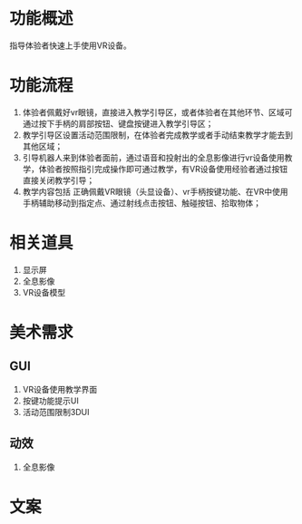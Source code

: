 # 功能概述
指导体验者快速上手使用VR设备。

# 功能流程
1. 体验者佩戴好vr眼镜，直接进入教学引导区，或者体验者在其他环节、区域可通过按下手柄的肩部按钮、键盘按键进入教学引导区；
2. 教学引导区设置活动范围限制，在体验者完成教学或者手动结束教学才能去到其他区域；
3. 引导机器人来到体验者面前，通过语音和投射出的全息影像进行vr设备使用教学，体验者按照指引完成操作即可通过教学，有VR设备使用经验者通过按钮直接关闭教学引导；
4. 教学内容包括 正确佩戴VR眼镜（头显设备）、vr手柄按键功能、在VR中使用手柄辅助移动到指定点、通过射线点击按钮、触碰按钮、拾取物体；

# 相关道具
1. 显示屏
2. 全息影像
3. VR设备模型

# 美术需求
## GUI
1. VR设备使用教学界面
2. 按键功能提示UI
3. 活动范围限制3DUI
## 动效
1. 全息影像

# 文案